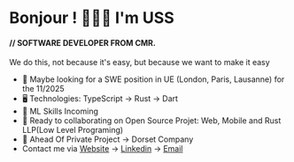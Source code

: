 Bonjour ! 👦🏾🤝 I'm USS
=======================================================================================================================================

#### // SOFTWARE DEVELOPER FROM CMR.
We do this, not because it's easy, but because we want to make it easy

* 👀 Maybe looking for a SWE position in UE (London, Paris, Lausanne) for the 11/2025
* 🖥️ Technologies: TypeScript → Rust → Dart
* 🌱 ML Skills Incoming
* 🤝 Ready to collaborating on Open Source Projet: Web, Mobile and Rust LLP(Low Level Programing)
* 🪽 Ahead Of Private Project → Dorset Company
* Contact me via [Website](https://uss-franckmekoulou.web.app/) → [Linkedin](https://www.linkedin.com/in/franck-mekoulou/) → [Email](mailto:franckmekoulou.dev@hotmail.com)

